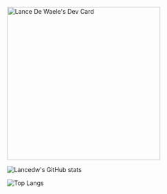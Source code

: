 <a href="https://app.daily.dev/lancedewaele"><img src="https://api.daily.dev/devcards/v2/Naod7pCiy52k9CtiINf9y.png?r=r72&type=default" width="356" alt="Lance De Waele's Dev Card"/></a>

![Lancedw's GitHub stats](https://git-stats-eight-rho.vercel.app/api?username=lancedw&show_icons=true&theme=radical)

![Top Langs](https://git-stats-eight-rho.vercel.app/api/top-langs/?username=lancedw&theme=radical)
 
